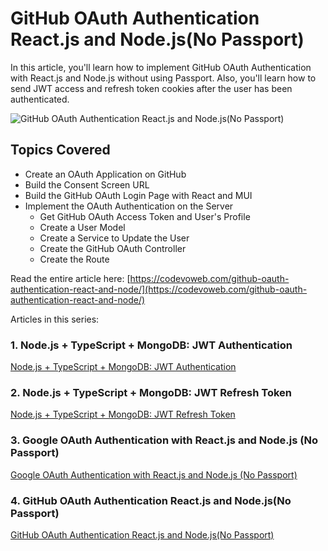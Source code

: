 # GitHub OAuth Authentication React.js and Node.js(No Passport)

In this article, you'll learn how to implement GitHub OAuth Authentication with React.js and Node.js without using Passport. Also, you'll learn how to send JWT access and refresh token cookies after the user has been authenticated.

![GitHub OAuth Authentication React.js and Node.js(No Passport)](https://codevoweb.com/wp-content/uploads/2022/06/GitHub-OAuth-Authentication-React.js-and-Node.jsNo-Passport.png)

## Topics Covered

- Create an OAuth Application on GitHub
- Build the Consent Screen URL
- Build the GitHub OAuth Login Page with React and MUI
- Implement the OAuth Authentication on the Server
    - Get GitHub OAuth Access Token and User's Profile
    - Create a User Model
    - Create a Service to Update the User
    - Create the GitHub OAuth Controller
    - Create the Route


Read the entire article here: [https://codevoweb.com/github-oauth-authentication-react-and-node/](https://codevoweb.com/github-oauth-authentication-react-and-node/)


Articles in this series:

### 1. Node.js + TypeScript + MongoDB: JWT Authentication

[Node.js + TypeScript + MongoDB: JWT Authentication](https://codevoweb.com/node-typescript-mongodb-jwt-authentication)

### 2. Node.js + TypeScript + MongoDB: JWT Refresh Token

[Node.js + TypeScript + MongoDB: JWT Refresh Token](https://codevoweb.com/react-node-access-refresh-tokens-authentication)

### 3. Google OAuth Authentication with React.js and Node.js (No Passport)

[Google OAuth Authentication with React.js and Node.js (No Passport)](https://codevoweb.com/react-node-access-refresh-tokens-authentication)

### 4. GitHub OAuth Authentication React.js and Node.js(No Passport)

[GitHub OAuth Authentication React.js and Node.js(No Passport)](https://codevoweb.com/github-oauth-authentication-react-and-node)
